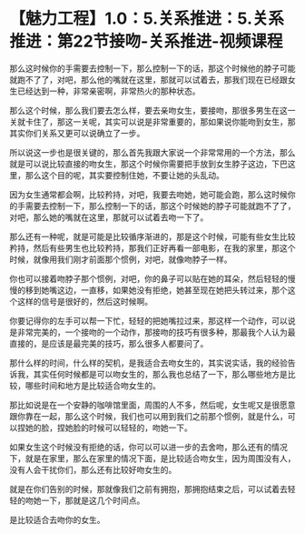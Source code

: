# 【魅力工程】1.0：5.关系推进：5.关系推进：第22节接吻-关系推进-视频课程

那么这时候你的手需要去控制一下，那么控制一下的话，那这个时候他的脖子可能就跑不了了，对吧，那么他的嘴就在这里，那就可以试着去，那我们现在已经跟女生已经达到一种，非常亲密啊，非常热火的那种状态。

那么这个时候，那么我们要去怎么样，要去亲吻女生，要接吻，那很多男生在这一关就卡住了，那这一关呢，其实可以说是非常重要的，那如果说你能吻到女生，那其实你们关系又更可以说确立了一步。

所以说这一步也是很关键的，那么首先我跟大家说一个非常常用的一个方法，那么就是可以说比较直接的吻女生，那这个时候你需要把手放到女生脖子这边，下巴这里，那么这个目的呢，其实要控制住她，不要让她的头乱动。

因为女生通常都会啊，比较矜持，对吧，我要去吻她，她可能会跑，那么这时候你的手需要去控制一下，那么控制一下的话，那这个时候她的脖子可能就跑不了了，对吧，那么她的嘴就在这里，那就可以试着去吻一下了。

那么还有一种呢，就是可能是比较循序渐进的，那是这个时候，可能有些女生比较矜持，然后有些男生也比较矜持，那我们正好再看一部电影，在我的家里，那这个时候，就像用我们刚才前面那个惯例，对吧，就像吻脖子一样。

你也可以接着吻脖子那个惯例，对吧，你的鼻子可以贴在她的耳朵，然后轻轻的慢慢的移到她嘴这边，一直移，如果她没有拒绝，她甚至现在她把头转过来，那个这个这样的信号是很好的，然后这时候啊。

你要记得你的左手可以帮一下忙，轻轻的把她嘴拉过来，那这样一个动作，可以说是非常完美的，一个接吻的一个动作，那接吻的技巧有很多种，那最我个人认为最直接的，是应该是最完美的技巧，那么很多人都要问了。

那什么样的时间，什么样的契机，是我适合去吻女生的，其实说实话，我的经验告诉我，其实任何时候都是可以吻女生的，那么我也总结了一下，那么哪些地方是比较，哪些时间和地方是比较适合吻女生的。

那比如说是在一个安静的咖啡馆里面，周围的人不多，然后呢，女生呢又是很愿意跟你靠在一起，那么这个时候，我们也可以用到我们之前那个惯例，就是什么，可以捏她的脸，捏她脸的时候可以轻轻的，吻她一下。

如果女生这个时候没有拒绝的话，你可以可以进一步的去舍吻，那么还有的情况下，就是在家里，那么在家里的情况下面，是比较适合吻女生，因为周围没有人，没有人会干扰你们，那么还有比较好吻女生的。

就是在你们告别的时候，那就像我们之前有拥抱，那拥抱结束之后，可以试着去轻轻的吻她一下，那就是这几个时间点。

是比较适合去吻你的女生。